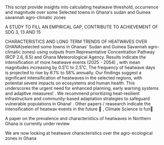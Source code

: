 This script provide insights into calculating heatwave threshold, occurrence and magnitude over some Selected towns in Ghana's sudan and Guinea savannah agro-climatic zones

A STUDY TO FILL AN EMPIRICAL GAP, CONTRIBUTE TO ACHIEVEMENT OF SDG 3, 13 AND 15


CHARACTERISTICS AND LONG TERM TRENDS OF HEATWAVES OVER GHANA(selected some towns in Ghanas' Sudan and Guinea Savannah agro-climatic zones) using outputs from Representative Concentration Pathway (RCP 2.6, 8.5) and Ghana Meteorological Agency.
Results indicate the intensification of more heatwave events (2025 - 2054) , with mean magnitudes increasing by 0.5˚C to 2.5˚C.
The frequency of heatwave days is projected to rise by 8.1% to 58% annually. 
Our findings suggest a significant intensification of heatwaves in the selected regions, with potential severe impacts on ecosystems and human health. This underscores the urgent need for enhanced planning, early warning systems and adaptive measures! . 
We recommend prioritizing heat-resilient infrastructure and community-based adaptation strategies to safeguard vulnerable populations in Ghana! .
Other papers / reasearch indicate the intensification of heatwav events in the future 👀 , Climate Science is fun💟


A paper on the prevalence and characteristics of heatwaves in Northern Ghana is currently under review 


We are now looking at heatwave characteristics over the agro-ecological zones in Ghana
